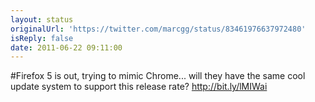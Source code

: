 ```yaml
---
layout: status
originalUrl: 'https://twitter.com/marcgg/status/83461976637972480'
isReply: false
date: 2011-06-22 09:11:00
---
```


#Firefox 5 is out, trying to mimic Chrome... will they have the same cool update system to support this release rate? http://bit.ly/lMIWai

